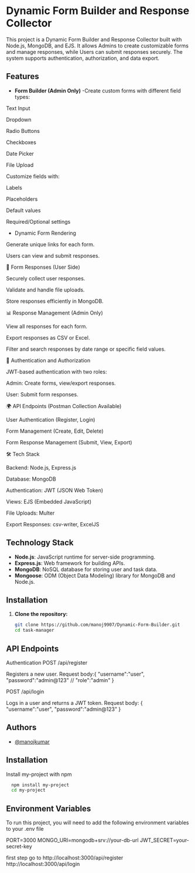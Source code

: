 # Dynamic Form Builder and Response Collector
This project is a Dynamic Form Builder and Response Collector built with Node.js, MongoDB, and EJS. It allows Admins to create customizable forms and manage responses, while Users can submit responses securely. The system supports authentication, authorization, and data export.

## Features

- **Form Builder (Admin Only)**
  -Create custom forms with different field types:

Text Input

Dropdown

Radio Buttons

Checkboxes

Date Picker

File Upload

Customize fields with:

Labels

Placeholders

Default values

Required/Optional settings

- Dynamic Form Rendering

Generate unique links for each form.

Users can view and submit responses.

📝 Form Responses (User Side)

Securely collect user responses.

Validate and handle file uploads.

Store responses efficiently in MongoDB.

📊 Response Management (Admin Only)

View all responses for each form.

Export responses as CSV or Excel.

Filter and search responses by date range or specific field values.

🔐 Authentication and Authorization

JWT-based authentication with two roles:

Admin: Create forms, view/export responses.

User: Submit form responses.

🌍 API Endpoints (Postman Collection Available)

User Authentication (Register, Login)

Form Management (Create, Edit, Delete)

Form Response Management (Submit, View, Export)

🛠️ Tech Stack

Backend: Node.js, Express.js

Database: MongoDB

Authentication: JWT (JSON Web Token)

Views: EJS (Embedded JavaScript)

File Uploads: Multer

Export Responses: csv-writer, ExcelJS


## Technology Stack

- **Node.js**: JavaScript runtime for server-side programming.
- **Express.js**: Web framework for building APIs.
- **MongoDB**: NoSQL database for storing user and task data.
- **Mongoose**: ODM (Object Data Modeling) library for MongoDB and Node.js.




## Installation

1. **Clone the repository:**
   ```bash
   git clone https://github.com/manoj9907/Dynamic-Form-Builder.git
   cd task-manager

## API Endpoints
Authentication
POST /api/register

Registers a new user.
Request body:{
    "username":"user",
    "password":"admin@123"
    // "role":"admin"
}

POST /api/login

Logs in a user and returns a JWT token.
Request body: {
    "username":"user",
    "password":"admin@123"
}


## Authors

- [@manojkumar](https://github.com/manoj9907/taskmanager)


## Installation

Install my-project with npm

```bash
  npm install my-project
  cd my-project
```
    
## Environment Variables

To run this project, you will need to add the following environment variables to your .env file


PORT=3000
MONGO_URI=mongodb+srv://your-db-url
JWT_SECRET=your-secret-key

first step go to http://localhost:3000/api/register
http://localhost:3000/api/login
